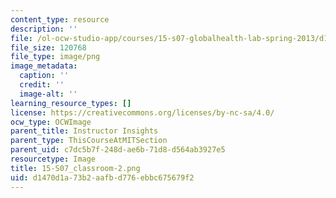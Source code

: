 ```yaml
---
content_type: resource
description: ''
file: /ol-ocw-studio-app/courses/15-s07-globalhealth-lab-spring-2013/d1470d1a73b2aafbd776ebbc675679f2_15-S07_classroom-2.png
file_size: 120768
file_type: image/png
image_metadata:
  caption: ''
  credit: ''
  image-alt: ''
learning_resource_types: []
license: https://creativecommons.org/licenses/by-nc-sa/4.0/
ocw_type: OCWImage
parent_title: Instructor Insights
parent_type: ThisCourseAtMITSection
parent_uid: c7dc5b7f-248d-ae6b-71d8-d564ab3927e5
resourcetype: Image
title: 15-S07_classroom-2.png
uid: d1470d1a-73b2-aafb-d776-ebbc675679f2
---
```

